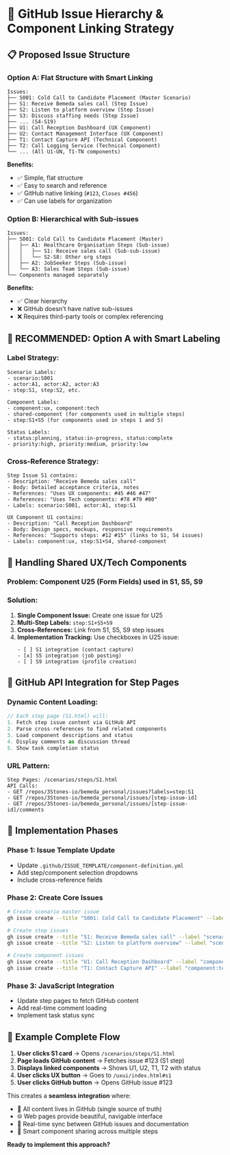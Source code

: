 # 🎯 GitHub Issue Hierarchy & Component Linking Strategy

## 📋 Proposed Issue Structure

### **Option A: Flat Structure with Smart Linking**
```
Issues:
├── S001: Cold Call to Candidate Placement (Master Scenario)
├── S1: Receive Bemeda sales call (Step Issue)
├── S2: Listen to platform overview (Step Issue)
├── S3: Discuss staffing needs (Step Issue)
├── ... (S4-S19)
├── U1: Call Reception Dashboard (UX Component)
├── U2: Contact Management Interface (UX Component)
├── T1: Contact Capture API (Technical Component)
├── T2: Call Logging Service (Technical Component)
└── ... (All U1-UN, T1-TN components)
```

**Benefits:**
- ✅ Simple, flat structure
- ✅ Easy to search and reference
- ✅ GitHub native linking (`#123`, `Closes #456`)
- ✅ Can use labels for organization

### **Option B: Hierarchical with Sub-issues** 
```
Issues:
├── S001: Cold Call to Candidate Placement (Master)
│   ├── A1: Healthcare Organisation Steps (Sub-issue)
│   │   ├── S1: Receive sales call (Sub-sub-issue)
│   │   └── S2-S8: Other org steps
│   ├── A2: JobSeeker Steps (Sub-issue)  
│   └── A3: Sales Team Steps (Sub-issue)
└── Components managed separately
```

**Benefits:**
- ✅ Clear hierarchy
- ❌ GitHub doesn't have native sub-issues
- ❌ Requires third-party tools or complex referencing

## 🔗 **RECOMMENDED: Option A with Smart Labeling**

### **Label Strategy:**
```
Scenario Labels:
- scenario:S001
- actor:A1, actor:A2, actor:A3
- step:S1, step:S2, etc.

Component Labels:
- component:ux, component:tech
- shared-component (for components used in multiple steps)
- step:S1+S5 (for components used in steps 1 and 5)

Status Labels:
- status:planning, status:in-progress, status:complete
- priority:high, priority:medium, priority:low
```

### **Cross-Reference Strategy:**
```
Step Issue S1 contains:
- Description: "Receive Bemeda sales call"
- Body: Detailed acceptance criteria, notes
- References: "Uses UX components: #45 #46 #47"
- References: "Uses Tech components: #78 #79 #80"
- Labels: scenario:S001, actor:A1, step:S1

UX Component U1 contains:
- Description: "Call Reception Dashboard"  
- Body: Design specs, mockups, responsive requirements
- References: "Supports steps: #12 #15" (links to S1, S4 issues)
- Labels: component:ux, step:S1+S4, shared-component
```

## 🔄 **Handling Shared UX/Tech Components**

### **Problem:** Component U25 (Form Fields) used in S1, S5, S9
### **Solution:**

1. **Single Component Issue:** Create one issue for U25
2. **Multi-Step Labels:** `step:S1+S5+S9` 
3. **Cross-References:** Link from S1, S5, S9 step issues
4. **Implementation Tracking:** Use checkboxes in U25 issue:
   ```
   - [ ] S1 integration (contact capture)
   - [x] S5 integration (job posting) 
   - [ ] S9 integration (profile creation)
   ```

## 🤖 **GitHub API Integration for Step Pages**

### **Dynamic Content Loading:**
```javascript
// Each step page (S1.html) will:
1. Fetch step issue content via GitHub API
2. Parse cross-references to find related components  
3. Load component descriptions and status
4. Display comments as discussion thread
5. Show task completion status
```

### **URL Pattern:**
```
Step Pages: /scenarios/steps/S1.html
API Calls: 
- GET /repos/3Stones-io/bemeda_personal/issues?labels=step:S1
- GET /repos/3Stones-io/bemeda_personal/issues/[step-issue-id]
- GET /repos/3Stones-io/bemeda_personal/issues/[step-issue-id]/comments
```

## 📝 **Implementation Phases**

### **Phase 1: Issue Template Update**
- Update `.github/ISSUE_TEMPLATE/component-definition.yml` 
- Add step/component selection dropdowns
- Include cross-reference fields

### **Phase 2: Create Core Issues** 
```bash
# Create scenario master issue
gh issue create --title "S001: Cold Call to Candidate Placement" --label "scenario:S001"

# Create step issues
gh issue create --title "S1: Receive Bemeda sales call" --label "scenario:S001,actor:A1,step:S1"
gh issue create --title "S2: Listen to platform overview" --label "scenario:S001,actor:A1,step:S2"

# Create component issues  
gh issue create --title "U1: Call Reception Dashboard" --label "component:ux,step:S1"
gh issue create --title "T1: Contact Capture API" --label "component:tech,step:S1"
```

### **Phase 3: JavaScript Integration**
- Update step pages to fetch GitHub content
- Add real-time comment loading
- Implement task status sync

## 🎯 **Example Complete Flow**

1. **User clicks S1 card** → Opens `/scenarios/steps/S1.html`
2. **Page loads GitHub content** → Fetches issue #123 (S1 step)
3. **Displays linked components** → Shows U1, U2, T1, T2 with status
4. **User clicks UX button** → Goes to `/uxui/index.html#s1` 
5. **User clicks GitHub button** → Opens GitHub issue #123

This creates a **seamless integration** where:
- 📝 All content lives in GitHub (single source of truth)
- 🌐 Web pages provide beautiful, navigable interface  
- 🔄 Real-time sync between GitHub issues and documentation
- 🎯 Smart component sharing across multiple steps

**Ready to implement this approach?**